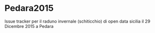 # Pedara2015
Issue tracker per il raduno invernale (schiticchio) di open data sicilia il 29 Dicembre 2015 a Pedara
